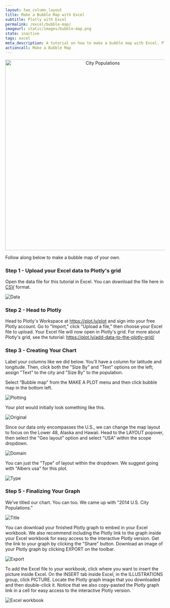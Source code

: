 ```yaml
---
layout: two_column_layout
title: Make a Bubble Map with Excel
subtitle: Plotly with Excel
permalink: /excel/bubble-map/
imageurl: static/images/bubble-map.png
state: inactive
tags: excel
meta_description: A tutorial on how to make a bubble map with Excel. Plotly is the easiest and fastest way to  make and share graphs online.
actioncall: Make a Bubble Map
---
```


<div>
    <a href="https://plot.ly/~Dreamshot/6575/" target="_blank" title="City Populations" style="display: block;
    text-align: center;"><img src="https://plot.ly/~Dreamshot/6575.png" alt="City Populations" style="max-width: 100%;width:
    600px;"  width="600" onerror="this.onerror=null;this.src='https://plot.ly/404.png';" /></a>
    <script data-plotly="Dreamshot:6575" src="https://plot.ly/embed.js" async></script>
</div>

Follow along below to make a bubble map of your own.

### Step 1 - Upload your Excel data to Plotly's grid

Open the data file for this tutorial in Excel. You can download the file here in
<a href="https://raw.githubusercontent.com/plotly/datasets/master/2014_us_cities.csv">CSV</a>
format.

![Data](http://i.imgur.com/Xv1qmsQ.png)

### Step 2 - Head to Plotly

Head to Plotly's Workspace at <a class="link--impt" href="/plot">https://plot.ly/plot</a> and sign into your free
Plotly account. Go to "Import," click "Upload a file," then choose your Excel file to upload. Your Excel file will
now open in Plotly's grid. For more about Plotly's grid, see the tutorial: <a class="link--impt"
href="/add-data-to-the-plotly-grid/">https://plot.ly/add-data-to-the-plotly-grid/</a>

### Step 3 - Creating Your Chart

Label your columns like we did below. You'll have a column for latitude and longitude. Then, click both the
"Size By" and "Text" options on the left; assign "Text" to the city and "Size By" to the population.

Select “Bubble map” from the MAKE A PLOT menu and then click bubble map in the bottom left.

![Plotting](http://i.imgur.com/u8fMJG1.png)

Your plot would initially look something like this.

![Original](http://i.imgur.com/CLVEdB1.png)

Since our data only encompasses the U.S., we can change the map layout to focus on the Lower 48, Alaska and Hawaii.
Head to the LAYOUT popover, then select the "Geo layout" option and select "USA" within the scope dropdown.

![Domain](http://i.imgur.com/abvC6TF.png)

You can just the "Type" of layout within the dropdown. We suggest going with "Albers usa" for this plot.

![Type](http://i.imgur.com/mo5ncke.png)

### Step 5 - Finalizing Your Graph

We’ve titled our chart. You can too. We came up with "2014 U.S. City Populations."

![Title](http://i.imgur.com/Iu8cKIY.png)

You can download your finished Plotly graph to embed in your Excel workbook. We also recommend including the Plotly link to the graph inside your Excel workbook for easy access to the interactive Plotly version. Get the link to your graph by clicking the "Share" button. Download an image of your Plotly graph by clicking EXPORT on the toolbar.

![Export](http://i.imgur.com/Xre9YPA.png)

To add the Excel file to your workbook, click where you want to insert the picture inside Excel. On the INSERT tab inside Excel, in the ILLUSTRATIONS group, click PICTURE. Locate the Plotly graph image that you downloaded and then double-click it. Notice that we also copy-pasted the Plotly graph link in a cell for easy access to the interactive Plotly version.

![Excel workbook](http://i.imgur.com/96NPoql.png)
